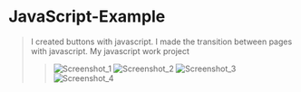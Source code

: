 # JavaScript-Example

>I created buttons with javascript. I made the transition between pages with javascript. My javascript work project
>>![Screenshot_1](https://user-images.githubusercontent.com/96000792/173205883-054a262f-6501-4b9d-a055-ecdc47070edc.png)
>>![Screenshot_2](https://user-images.githubusercontent.com/96000792/173205886-86e0e188-6c7b-4dc0-9b81-bec83c261d0b.png)
>>![Screenshot_3](https://user-images.githubusercontent.com/96000792/173205888-99e40acc-8a3b-44b0-8d4c-aa2a1b13a5bb.png)
>>![Screenshot_4](https://user-images.githubusercontent.com/96000792/173205889-7b79e917-7c90-448d-b72a-e3d011e7398e.png)

